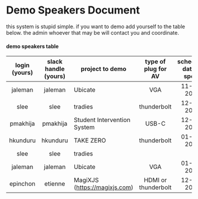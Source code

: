 # Demo Speakers Document

this system is stupid simple. if you want to demo add yourself to the table below. the admin whoever that may be will contact you and coordinate. 


#### demo speakers table

| login (yours) | slack handle (yours) | project to demo                 | type of plug for AV | scheduled date to speak |
| :-----------: | :------------------: | ------------------------------- | :-----------------: | :---------------------: |
| jaleman       | jaleman              | Ubicate                         | VGA                 | 11-30-2016              |
| slee          | slee                 | tradies                         | thunderbolt         | 12-14-2016              |
| pmakhija      | pmakhija             | Student Intervention System     | USB-C               | 12-21-2016              |
| hkunduru      | hkunduru             | TAKE ZERO                       | thunderbolt         | 01-04-2017              |
| slee          | slee                 | tradies                         |                     |                         |
| jaleman       | jaleman              | Ubicate                         | VGA                 | 01-04-2017              |
| epinchon      | etienne              | MagiXJS (https://magixjs.com)   | HDMI or thunderbolt | 12-28-2016              |
